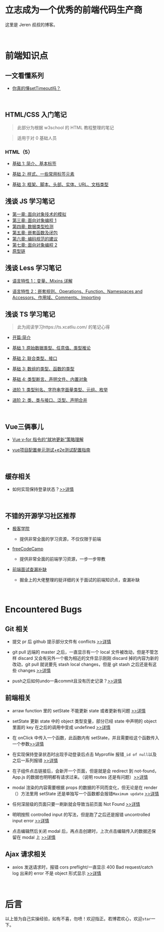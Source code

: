 # 立志成为一个优秀的前端代码生产商

这里是 Jeren 叔叔的博客。

<br/>

# 前端知识点

## 一文看懂系列

- [你真的懂setTimeout吗？](./一文看懂/setTimeout.md)

<br/>

## HTML/CSS 入门笔记

> 此部分为根据 w3school 的 HTML 教程整理的笔记

> 适用于对 0 基础人员

### HTML（5）

-   [基础 1: 简介、基本标签](./打地基/HTML/基础1.md)

-   [基础 2: 样式、一些常用标签元素](./打地基/HTML/基础2.md)

-   [基础 3: 框架、脚本、头部、实体、URL、文档类型](./打地基/HTML/基础3.md)

## 浅谈 JS 学习笔记

-   [第一章: 面向对象技术的模拟](./浅谈JS笔记/第一章.md)
-   [第三章: 面向对象编程 1](./浅谈JS笔记/第三章.md)
-   [第四章: 数据类型检测](./浅谈JS笔记/第四章.md)
-   [第五章: 嵌套函数及闭包](./浅谈JS笔记/第五章.md)
-   [第六章: 编码规范的建议](./浅谈JS笔记/第六章.md)
-   [第七章: 面向对象编程 2](./浅谈JS笔记/第七章.md)
-   [原型链](./浅谈JS笔记/原型链.md)

## 浅谈 Less 学习笔记

-   [语言特性 1：变量、Mixins 详解](./浅谈less笔记/语言特性1.md)

-   [语言特性 2：嵌套规则、Operations、Function、Namespaces and Accessors、作用域、Comments、Importing](./浅谈less笔记/语言特性2.md)

## 浅谈 TS 学习笔记

> 此为阅读学习https://ts.xcatliu.com/ 的笔记心得

-   [开篇:简介](./浅谈TS笔记/开篇.md)

-   [基础 1: 原始数据类型、任意值、类型推论](./浅谈TS笔记/基础1.md)

-   [基础 2: 联合类型、接口](./浅谈TS笔记/基础2.md)

-   [基础 3: 数组的类型、函数的类型](./浅谈TS笔记/基础3.md)

-   [基础 4: 类型断言、声明文件、内置对象](./浅谈TS笔记/基础4.md)

-   [进阶 1: 类型别名、字符串字面量类型、元组、枚举](./浅谈TS笔记/进阶1.md)

-   [进阶 2: 类、类与接口、泛型、声明合并](./浅谈TS笔记/进阶2.md)

<br/>

## Vue三俩事儿

- [Vue v-for 指令的“就地更新”策略理解](./Vue学习心得/v-for就地更新.md)

- [vue项目配置单元测试+e2e测试配置指南](./Vue学习心得/vue-cli配置jest指南.md)


<br/>

## 缓存相关

-   如何实现保持登录状态？[>>详情](./experience/knowledge/advanceFrontend.md)

<br/>

## 不错的开源学习社区推荐

-   [极客学院](https://wiki.jikexueyuan.com/)

    -   提供非常全面的学习资源，不仅仅限于前端

-   [freeCodeCamp](https://www.freecodecamp.org/learn/)

    -   提供非常全面的前端学习资源，一步一步带教

-   [前端面试查漏补缺](https://juejin.im/post/5c6bab91f265da2dd94c9f9e)
    -   掘金上的大佬整理的挺详细的关于面试的前端知识点，查漏补缺

<br/>

# Encountered Bugs

## Git 相关

-   提交 pr 后 github 提示部分文件有 conflicts [>>详情](./experience/gitRelated.md#提交PR有冲突)

-   git pull 远端的 master 之后，一直显示有一个 local 文件被改动，但是不管怎样 discard 又会有另外一个极为相近的文件显示刚刚 discard 掉的内容为新的改动，git pull 就说要先 stash local changes，但是 git stash 之后还是有这些 changes [>>详情](./experience/gitRelated.md#远端仓库手添文件造bug)

- push之后如何undo一条commit且没有历史记录？[>>详情](./experience/gitRelated.md#Undo一条commit)

## 前端相关

-   arraw function 里的 setState 不能更新 state 或者更新有问题 [>>详情](./experience/setState.md)

-   setState 更新 state 中的 object 类型变量，部分已经 state 中声明的 object 里面的 key 在之后的调用中变成 undefined [>>详情](./experience/setState.md)

-   在 onClick 中传入一个函数，此函数内有 setState，并且需要给这个函数传入一个参数[>>详情](./experience/frontend.md)

-   在实现保持登录状态时出现手动登录后点击 Myprofile 报错`_id of null`以及之后一系列报错 [>>详情](./experience/frontend.md# 'Persistent Login 相关')

-   在子组件点击链接后，会新开一个页面，但是就是会 redirect 到 not-found，App.js 的数据也明明都有请求过来。（说明 routes 还是有问题）[>>详情](./experience/react-router.md)

-   modal 渲染的内容需要根据 props 的数据的不同而变化，但无论是在 render（）方法里用 setState 还是单独写一个函数都会报错`Maximum update` [>>详情](./experience/lifecycleMethod.md)

-   任何深层级的页面只要一刷新就会导致当前页面 Not Found [>>详情](./experience/react-router.md)

-   明明按照 controlled input 的写法，但是跑了之后还是报错 uncontrolled input error [>>详情](./experience/controlledInput.md)

-   点击编辑然后关闭 modal 后，再点击创建时，上次点击编辑传入的数据还保留在 modal 上 [>>详情](./experience/frontend.md)

## Ajax 请求相关

-   axios 发送请求时，报错 cors preflight/一直显示 400 Bad request/catch log 出来的 error 不是 object 形式显示 [>>详情](./experience/ajax.md)

<br/>

# 后言

以上皆为自己实操经验，如有不喜，勿喷！欢迎指正。若博君欢心，欢迎`star`一下。
